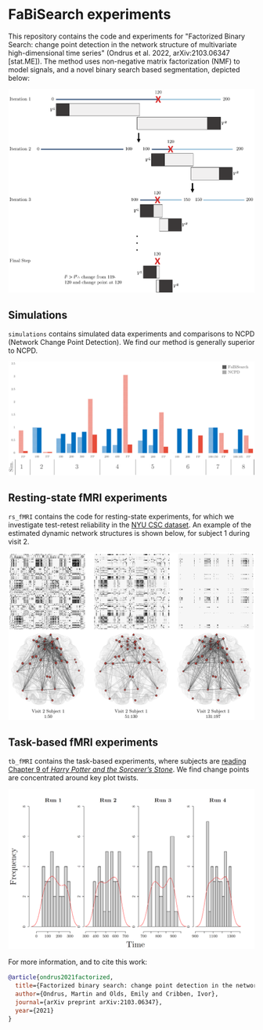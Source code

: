 # FaBiSearch experiments

This repository contains the code and experiments for "Factorized Binary Search: change point detection in the network structure of multivariate high-dimensional time series" (Ondrus et al. 2022, 	arXiv:2103.06347 [stat.ME]). The method uses non-negative matrix factorization (NMF) to model signals, and a novel binary search based segmentation, depicted below:

![Binary search segmentation](images/binsearch.png)

## Simulations

`simulations` contains simulated data experiments and comparisons to NCPD (Network Change Point Detection). We find our method is generally superior to NCPD.

![Simulation results](images/simresults.png)

## Resting-state fMRI experiments

`rs_fMRI` contains the code for resting-state experiments, for which we investigate test-retest reliability in the [NYU CSC dataset](https://www.nitrc.org/projects/nyu_trt). An example of the estimated dynamic network structures is shown below, for subject 1 during visit 2.

![Subject 1, visit 2](images/visit2_sub1.png)

## Task-based fMRI experiments

`tb_fMRI` contains the task-based experiments, where subjects are [reading Chapter 9 of *Harry Potter and the Sorcerer’s Stone*](http://www.cs.cmu.edu/~fmri/plosone/). We find change points are concentrated around key plot twists.

![Change points during reading](images/hp_cps_density.png)

For more information, and to cite this work:

```bibtex
@article{ondrus2021factorized,
  title={Factorized binary search: change point detection in the network structure of multivariate high-dimensional time series},
  author={Ondrus, Martin and Olds, Emily and Cribben, Ivor},
  journal={arXiv preprint arXiv:2103.06347},
  year={2021}
}
```